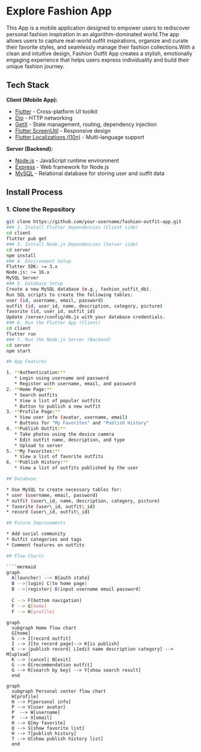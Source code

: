 # Explore Fashion App

This App is a mobile application designed to empower users to rediscover personal fashion inspiration in an algorithm-dominated world.The app allows users to capture real-world outfit inspirations, organize and curate their favorite styles, and seamlessly manage their fashion collections.With a clean and intuitive design, Fashion Outfit App creates a stylish, emotionally engaging experience that helps users express individuality and build their unique fashion journey.

## Tech Stack

**Client (Mobile App):**

* [Flutter](https://flutter.dev/) - Cross-platform UI toolkit
* [Dio]() - HTTP networking
* [GetX]() - State management, routing, dependency injection
* [Flutter ScreenUtil]() - Responsive design
* [Flutter Localizations (l10n)]() - Multi-language support

**Server (Backend):**

* [Node.js](https://nodejs.org/) - JavaScript runtime environment
* [Express](https://expressjs.com/) - Web framework for Node.js
* [MySQL](https://www.mysql.com/) - Relational database for storing user and outfit data

## Install Process
### 1. Clone the Repository
```bash
git clone https://github.com/your-username/fashion-outfit-app.git
### 2. Install Flutter Dependencies (Client side)
cd client
flutter pub get
### 3. Install Node.js Dependencies (Server side)
cd server
npm install
### 4. Environment Setup
Flutter SDK: >= 3.x
Node.js: >= 16.x
MySQL Server
### 5. Database Setup
Create a new MySQL database (e.g., fashion_outfit_db).
Run SQL scripts to create the following tables:
user (id, username, email, password)
outfit (id, user_id, name, description, category, picture)
favorite (id, user_id, outfit_id)
Update /server/config/db.js with your database credentials.
### 6. Run the Flutter App (Client)
cd client
flutter run
### 7. Run the Node.js Server (Backend)
cd server
npm start

## App Features

1. **Authentication:**
   * Login using username and password
   * Register with username, email, and password
2. **Home Page:**
   * Search outfits
   * View a list of popular outfits
   * Button to publish a new outfit
3. **Profile Page:**
   * View user info (avatar, username, email)
   * Buttons for "My Favorites" and "Publish History"
4. **Publish Outfit:**
   * Take photos using the device camera
   * Edit outfit name, description, and type
   * Upload to server
5. **My Favorites:**
   * View a list of favorite outfits
6. **Publish History:**
   * View a list of outfits published by the user

## Database

* Use MySQL to create necessary tables for:
* user (username, email, password)
* outfit (user\_id, name, description, category, picture)
* favorite (user\_id, outfit\_id)
* record (user\_id, outfit\_id)

## Future Improvements

* Add social community
* Outfit categories and tags
* Comment features on outfits

## Flow Charts

````mermaid
graph
  A[launcher] --> B{auth state}
  B -->|login| C[to home page]
  B -->|register| D[input username email password]
  
  C --> F[bottom navigation]
  F --> G[home]
  F --> H[profile]
````

````mermaid
graph
  subgraph Home flow chart
  G[home]
  G --> I[record outfit]
  I --> J[to record page]--> K{is publish}
  K --> |publish record| L[edit name description category] --> M[upload]
  K --> |cancel| N[exit]
  G --> O[recommendation outfit]
  G --> R[search by key] --> Y[show search result]
  end
````

````mermaid
graph
  subgraph Personal center flow chart
  H[profile]
  H --> P[personal info]
  P --> V[user avatar]
  P  --> W[username]
  P  --> X[email]
  H --> Q[my favorite]
  Q --> S[show favorite list]
  H --> T[publish history]
  T --> U[show publish history list]
  end
````
